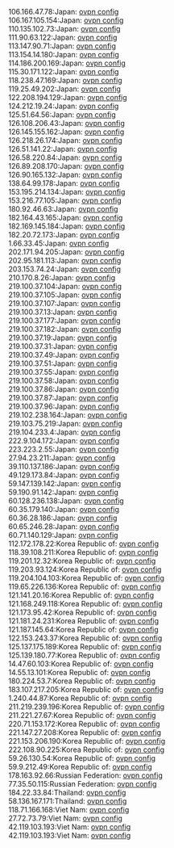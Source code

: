 106.166.47.78:Japan: [ovpn config](vpn/106_166_47_78.ovpn)  
106.167.105.154:Japan: [ovpn config](vpn/106_167_105_154.ovpn)  
110.135.102.73:Japan: [ovpn config](vpn/110_135_102_73.ovpn)  
111.90.63.122:Japan: [ovpn config](vpn/111_90_63_122.ovpn)  
113.147.90.71:Japan: [ovpn config](vpn/113_147_90_71.ovpn)  
113.154.14.180:Japan: [ovpn config](vpn/113_154_14_180.ovpn)  
114.186.200.169:Japan: [ovpn config](vpn/114_186_200_169.ovpn)  
115.30.171.122:Japan: [ovpn config](vpn/115_30_171_122.ovpn)  
118.238.47.169:Japan: [ovpn config](vpn/118_238_47_169.ovpn)  
119.25.49.202:Japan: [ovpn config](vpn/119_25_49_202.ovpn)  
122.208.194.129:Japan: [ovpn config](vpn/122_208_194_129.ovpn)  
124.212.19.24:Japan: [ovpn config](vpn/124_212_19_24.ovpn)  
125.51.64.56:Japan: [ovpn config](vpn/125_51_64_56.ovpn)  
126.108.206.43:Japan: [ovpn config](vpn/126_108_206_43.ovpn)  
126.145.155.162:Japan: [ovpn config](vpn/126_145_155_162.ovpn)  
126.218.26.174:Japan: [ovpn config](vpn/126_218_26_174.ovpn)  
126.51.141.22:Japan: [ovpn config](vpn/126_51_141_22.ovpn)  
126.58.220.84:Japan: [ovpn config](vpn/126_58_220_84.ovpn)  
126.89.208.170:Japan: [ovpn config](vpn/126_89_208_170.ovpn)  
126.90.165.132:Japan: [ovpn config](vpn/126_90_165_132.ovpn)  
138.64.99.178:Japan: [ovpn config](vpn/138_64_99_178.ovpn)  
153.195.214.134:Japan: [ovpn config](vpn/153_195_214_134.ovpn)  
153.216.77.105:Japan: [ovpn config](vpn/153_216_77_105.ovpn)  
180.92.46.63:Japan: [ovpn config](vpn/180_92_46_63.ovpn)  
182.164.43.165:Japan: [ovpn config](vpn/182_164_43_165.ovpn)  
182.169.145.184:Japan: [ovpn config](vpn/182_169_145_184.ovpn)  
182.20.72.173:Japan: [ovpn config](vpn/182_20_72_173.ovpn)  
1.66.33.45:Japan: [ovpn config](vpn/1_66_33_45.ovpn)  
202.171.94.205:Japan: [ovpn config](vpn/202_171_94_205.ovpn)  
202.95.181.113:Japan: [ovpn config](vpn/202_95_181_113.ovpn)  
203.153.74.24:Japan: [ovpn config](vpn/203_153_74_24.ovpn)  
210.170.8.26:Japan: [ovpn config](vpn/210_170_8_26.ovpn)  
219.100.37.104:Japan: [ovpn config](vpn/219_100_37_104.ovpn)  
219.100.37.105:Japan: [ovpn config](vpn/219_100_37_105.ovpn)  
219.100.37.107:Japan: [ovpn config](vpn/219_100_37_107.ovpn)  
219.100.37.13:Japan: [ovpn config](vpn/219_100_37_13.ovpn)  
219.100.37.177:Japan: [ovpn config](vpn/219_100_37_177.ovpn)  
219.100.37.182:Japan: [ovpn config](vpn/219_100_37_182.ovpn)  
219.100.37.19:Japan: [ovpn config](vpn/219_100_37_19.ovpn)  
219.100.37.31:Japan: [ovpn config](vpn/219_100_37_31.ovpn)  
219.100.37.49:Japan: [ovpn config](vpn/219_100_37_49.ovpn)  
219.100.37.51:Japan: [ovpn config](vpn/219_100_37_51.ovpn)  
219.100.37.55:Japan: [ovpn config](vpn/219_100_37_55.ovpn)  
219.100.37.58:Japan: [ovpn config](vpn/219_100_37_58.ovpn)  
219.100.37.86:Japan: [ovpn config](vpn/219_100_37_86.ovpn)  
219.100.37.87:Japan: [ovpn config](vpn/219_100_37_87.ovpn)  
219.100.37.96:Japan: [ovpn config](vpn/219_100_37_96.ovpn)  
219.102.238.164:Japan: [ovpn config](vpn/219_102_238_164.ovpn)  
219.103.75.219:Japan: [ovpn config](vpn/219_103_75_219.ovpn)  
219.104.233.4:Japan: [ovpn config](vpn/219_104_233_4.ovpn)  
222.9.104.172:Japan: [ovpn config](vpn/222_9_104_172.ovpn)  
223.223.2.55:Japan: [ovpn config](vpn/223_223_2_55.ovpn)  
27.94.23.211:Japan: [ovpn config](vpn/27_94_23_211.ovpn)  
39.110.137.186:Japan: [ovpn config](vpn/39_110_137_186.ovpn)  
49.129.173.84:Japan: [ovpn config](vpn/49_129_173_84.ovpn)  
59.147.139.142:Japan: [ovpn config](vpn/59_147_139_142.ovpn)  
59.190.91.142:Japan: [ovpn config](vpn/59_190_91_142.ovpn)  
60.128.236.138:Japan: [ovpn config](vpn/60_128_236_138.ovpn)  
60.35.179.140:Japan: [ovpn config](vpn/60_35_179_140.ovpn)  
60.36.28.186:Japan: [ovpn config](vpn/60_36_28_186.ovpn)  
60.65.246.28:Japan: [ovpn config](vpn/60_65_246_28.ovpn)  
60.71.140.129:Japan: [ovpn config](vpn/60_71_140_129.ovpn)  
112.172.178.22:Korea Republic of: [ovpn config](vpn/112_172_178_22.ovpn)  
118.39.108.211:Korea Republic of: [ovpn config](vpn/118_39_108_211.ovpn)  
119.201.12.32:Korea Republic of: [ovpn config](vpn/119_201_12_32.ovpn)  
119.203.93.124:Korea Republic of: [ovpn config](vpn/119_203_93_124.ovpn)  
119.204.104.103:Korea Republic of: [ovpn config](vpn/119_204_104_103.ovpn)  
119.65.226.136:Korea Republic of: [ovpn config](vpn/119_65_226_136.ovpn)  
121.141.20.16:Korea Republic of: [ovpn config](vpn/121_141_20_16.ovpn)  
121.168.249.118:Korea Republic of: [ovpn config](vpn/121_168_249_118.ovpn)  
121.173.95.42:Korea Republic of: [ovpn config](vpn/121_173_95_42.ovpn)  
121.181.24.231:Korea Republic of: [ovpn config](vpn/121_181_24_231.ovpn)  
121.187.145.64:Korea Republic of: [ovpn config](vpn/121_187_145_64.ovpn)  
122.153.243.37:Korea Republic of: [ovpn config](vpn/122_153_243_37.ovpn)  
125.137.175.189:Korea Republic of: [ovpn config](vpn/125_137_175_189.ovpn)  
125.139.180.77:Korea Republic of: [ovpn config](vpn/125_139_180_77.ovpn)  
14.47.60.103:Korea Republic of: [ovpn config](vpn/14_47_60_103.ovpn)  
14.55.13.101:Korea Republic of: [ovpn config](vpn/14_55_13_101.ovpn)  
180.224.53.7:Korea Republic of: [ovpn config](vpn/180_224_53_7.ovpn)  
183.107.217.205:Korea Republic of: [ovpn config](vpn/183_107_217_205.ovpn)  
1.240.44.87:Korea Republic of: [ovpn config](vpn/1_240_44_87.ovpn)  
211.219.239.196:Korea Republic of: [ovpn config](vpn/211_219_239_196.ovpn)  
211.221.27.67:Korea Republic of: [ovpn config](vpn/211_221_27_67.ovpn)  
220.71.153.172:Korea Republic of: [ovpn config](vpn/220_71_153_172.ovpn)  
221.147.27.208:Korea Republic of: [ovpn config](vpn/221_147_27_208.ovpn)  
221.153.206.190:Korea Republic of: [ovpn config](vpn/221_153_206_190.ovpn)  
222.108.90.225:Korea Republic of: [ovpn config](vpn/222_108_90_225.ovpn)  
59.26.130.54:Korea Republic of: [ovpn config](vpn/59_26_130_54.ovpn)  
59.9.212.49:Korea Republic of: [ovpn config](vpn/59_9_212_49.ovpn)  
178.163.92.66:Russian Federation: [ovpn config](vpn/178_163_92_66.ovpn)  
77.35.50.115:Russian Federation: [ovpn config](vpn/77_35_50_115.ovpn)  
184.22.33.84:Thailand: [ovpn config](vpn/184_22_33_84.ovpn)  
58.136.167.171:Thailand: [ovpn config](vpn/58_136_167_171.ovpn)  
118.71.166.168:Viet Nam: [ovpn config](vpn/118_71_166_168.ovpn)  
27.72.73.79:Viet Nam: [ovpn config](vpn/27_72_73_79.ovpn)  
42.119.103.193:Viet Nam: [ovpn config](vpn/42_119_103_193.ovpn)  
42.119.103.193:Viet Nam: [ovpn config](vpn/42_119_103_193.ovpn)  
